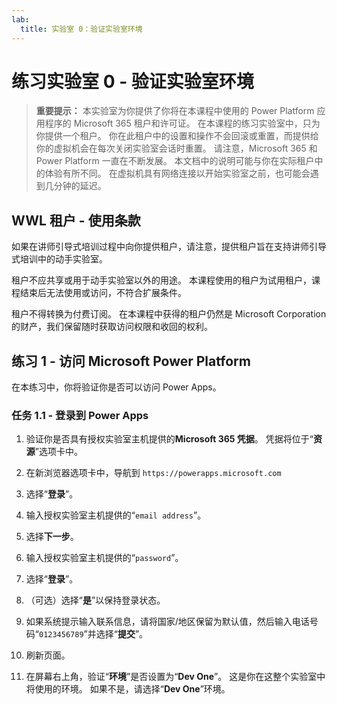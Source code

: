 ```yaml
---
lab:
  title: 实验室 0：验证实验室环境
---
```


# 练习实验室 0 - 验证实验室环境

> **重要提示：** 本实验室为你提供了你将在本课程中使用的 Power Platform 应用程序的 Microsoft 365 租户和许可证。 在本课程的练习实验室中，只为你提供一个租户。 你在此租户中的设置和操作不会回滚或重置，而提供给你的虚拟机会在每次关闭实验室会话时重置。 请注意，Microsoft 365 和 Power Platform 一直在不断发展。 本文档中的说明可能与你在实际租户中的体验有所不同。 在虚拟机具有网络连接以开始实验室之前，也可能会遇到几分钟的延迟。

## WWL 租户 - 使用条款

如果在讲师引导式培训过程中向你提供租户，请注意，提供租户旨在支持讲师引导式培训中的动手实验室。

租户不应共享或用于动手实验室以外的用途。 本课程使用的租户为试用租户，课程结束后无法使用或访问，不符合扩展条件。

租户不得转换为付费订阅。 在本课程中获得的租户仍然是 Microsoft Corporation 的财产，我们保留随时获取访问权限和收回的权利。

## 练习 1 - 访问 Microsoft Power Platform

在本练习中，你将验证你是否可以访问 Power Apps。

### 任务 1.1 - 登录到 Power Apps

1.  验证你是否具有授权实验室主机提供的**Microsoft 365 凭据**。 凭据将位于“**资源**”选项卡中。

1.  在新浏览器选项卡中，导航到 `https://powerapps.microsoft.com`

1.  选择“**登录**”。

1.  输入授权实验室主机提供的“`email address`”。

1.  选择**下一步**。

1.  输入授权实验室主机提供的“`password`”。

1.  选择“**登录**”。

1.  （可选）选择“**是**”以保持登录状态。

1.  如果系统提示输入联系信息，请将国家/地区保留为默认值，然后输入电话号码“`0123456789`”并选择“**提交**”。

1.  刷新页面。

1.  在屏幕右上角，验证“**环境**”是否设置为“**Dev One**”。 这是你在这整个实验室中将使用的环境。 如果不是，请选择“**Dev One**”环境。
